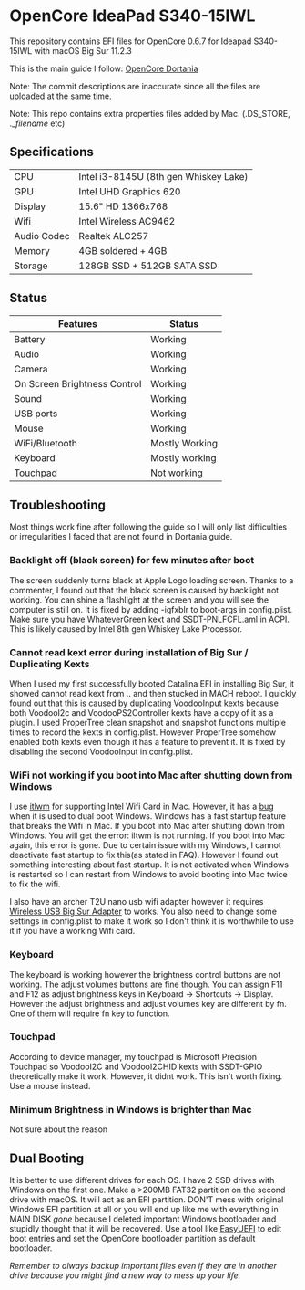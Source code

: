 # OpenCore IdeaPad S340-15IWL
 
This repository contains EFI files for OpenCore 0.6.7 for Ideapad S340-15IWL with macOS Big Sur 11.2.3

This is the main guide I follow: [OpenCore Dortania](https://dortania.github.io/OpenCore-Install-Guide/)

Note: The commit descriptions are inaccurate since all the files are uploaded at the same time.

Note: This repo contains extra properties files added by Mac. (.DS_STORE, .\__filename_ etc)

## Specifications

| | |
|-|-|
|CPU| Intel i3-8145U (8th gen Whiskey Lake) |
|GPU| Intel UHD Graphics 620|
|Display| 15.6" HD 1366x768 |
|Wifi| Intel Wireless AC9462|
|Audio Codec| Realtek ALC257|
|Memory| 4GB soldered + 4GB |
|Storage| 128GB SSD + 512GB SATA SSD|

## Status

| Features | Status |
|----------|--------|
| Battery  | Working |
| Audio | Working |
| Camera | Working |
| On Screen Brightness Control | Working |
| Sound | Working |
| USB ports | Working |
| Mouse | Working |
| WiFi/Bluetooth | Mostly Working |
| Keyboard | Mostly working |
| Touchpad | Not working |

## Troubleshooting
Most things work fine after following the guide so I will only list difficulties or irregularities I faced that are not found in Dortania guide.

### Backlight off (black screen) for few minutes after boot
The screen suddenly turns black at Apple Logo loading screen. Thanks to a commenter, I found out that the black screen is caused by backlight not working. You can shine a flashlight at the screen and you will see the computer is still on. It is fixed by adding -igfxblr to boot-args in config.plist. Make sure you have WhateverGreen kext and SSDT-PNLFCFL.aml in ACPI. This is likely caused by Intel 8th gen Whiskey Lake Processor.

### Cannot read kext error during installation of Big Sur / Duplicating Kexts
When I used my first successfully booted Catalina EFI in installing Big Sur, it showed cannot read kext from .. and then stucked in MACH reboot. I quickly found out that this is caused by duplicating VoodooInput kexts because both VoodooI2c and VoodooPS2Controller kexts have a copy of it as a plugin. I used ProperTree clean snapshot and snapshot functions multiple times to record the kexts in config.plist. However ProperTree somehow enabled both kexts even though it has a feature to prevent it. It is fixed by disabling the second VoodooInput in config.plist.

### WiFi not working if you boot into Mac after shutting down from Windows
I use [itlwm](https://github.com/OpenIntelWireless/itlwm) for supporting Intel Wifi Card in Mac. However, it has a [bug](https://openintelwireless.github.io/itlwm/FAQ.html#dual-boot-with-windows) when it is used to dual boot Windows. Windows has a fast startup feature that breaks the Wifi in Mac. If you boot into Mac after shutting down from Windows. You will get the error: iltwm is not running. If you boot into Mac again, this error is gone. Due to certain issue with my Windows, I cannot deactivate fast startup to fix this(as stated in FAQ). However I found out something interesting about fast startup. It is not activated when Windows is restarted so I can restart from Windows to avoid booting into Mac twice to fix the wifi.

I also have an archer T2U nano usb wifi adapter however it requires [Wireless USB Big Sur Adapter](https://github.com/chris1111/Wireless-USB-Big-Sur-Adapter) to works. You also need to change some settings in config.plist to make it work so I don't think it is worthwhile to use it if you have a working Wifi card.

### Keyboard
The keyboard is working however the brightness control buttons are not working. The adjust volumes buttons are fine though. You can assign F11 and F12 as adjust brightness keys in Keyboard -> Shortcuts -> Display. However the adjust brightness and adjust volumes key are different by fn. One of them will require fn key to function.

### Touchpad
According to device manager, my touchpad is Microsoft Precision Touchpad so VoodooI2C and VoodooI2CHID kexts with SSDT-GPIO theoretically make it work. However, it didnt work. This isn't worth fixing. Use a mouse instead. 

### Minimum Brightness in Windows is brighter than Mac
Not sure about the reason

## Dual Booting
It is better to use different drives for each OS. I have 2 SSD drives with Windows on the first one. Make a >200MB FAT32 partition on the second drive with macOS. It will act as an EFI partition. DON'T mess with original Windows EFI partition at all or you will end up like me with everything in MAIN DISK *gone* because I deleted important Windows bootloader and stupidly thought that it will be recovered. Use a tool like [EasyUEFI](https://www.easyuefi.com/index-us.html) to edit boot entries and set the OpenCore bootloader partition as default bootloader. 

*Remember to always backup important files even if they are in another drive because you might find a new way to mess up your life.*
